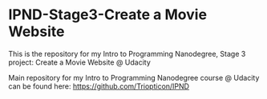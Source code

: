 # IPND-Stage3-Create a Movie Website
This is the repository for my Intro to Programming Nanodegree, Stage 3 project: Create a Movie Website @ Udacity

Main repository for my Intro to Programming Nanodegree course @ Udacity can be found here: https://github.com/Triopticon/IPND
